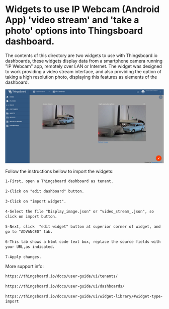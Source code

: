 # Widgets to use IP Webcam (Android App) 'video stream' and 'take a photo' options into Thingsboard dashboard. 
 The contents of this directory are two widgets to use with Thingsboard.io dashboards, these widgets display data from a smartphone camera running "IP Webcam" app, remotely over LAN or Internet.
 The widget was designed to work  providing a video stream interface, and also providing the option of taking a high resolution photo, displaying this features as elements of the dashboard.

![alt text](widgets_screenshot.png "Video stream in lower resolution at left, and at rigth the photo tooked")


 Follow the instructions bellow to import the widgets:

	1-First, open a Thingsboard dashboard as tenant.

	2-Click on "edit dashboard" button. 

	3-Click on "import widget". 

	4-Select the file "Display_image.json" or "video_stream_.json", so click on import button. 

	5-Next, click  "edit widget" button at superior corner of widget, and go to "ADVANCED" tab.	

	6-This tab shows a html code text box, replace the source fields with your URL,as indicated. 
	
	7-Apply changes.


 More support info: 

	https://thingsboard.io/docs/user-guide/ui/tenants/

	https://thingsboard.io/docs/user-guide/ui/dashboards/

	https://thingsboard.io/docs/user-guide/ui/widget-library/#widget-type-import
	

	
	
	
